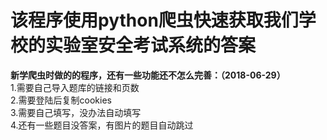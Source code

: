 # 该程序使用python爬虫快速获取我们学校的实验室安全考试系统的答案

**新学爬虫时做的的程序，还有一些功能还不怎么完善：（2018-06-29）**<br>
1.需要自己导入题库的链接和页数<br>
2.需要登陆后复制cookies<br>
3.需要自己填写，没办法自动填写<br>
4.还有一些题目没答案，有图片的题目自动跳过<br>
